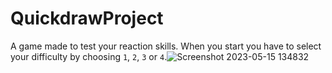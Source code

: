 # QuickdrawProject
A game made to test your reaction skills. When you start you have to select your difficulty by choosing `1`, `2`, `3` or `4`.![Screenshot 2023-05-15 134832](https://github.com/KaloMichev/QuickdrawProject/assets/130793627/3d420457-d80b-4e21-9602-feb5e84104a5)
